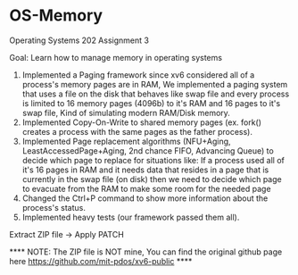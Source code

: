 # OS-Memory  

Operating Systems 202 Assignment 3  

Goal: Learn how to manage memory in operating systems  
1. Implemented a Paging framework since xv6 considered all of a process's memory pages are in RAM, We implemented a paging system that uses a file on the disk that behaves like
    swap file and every process is limited to 16 memory pages (4096b) to it's RAM and 16 pages to it's swap file, Kind of simulating modern RAM/Disk memory.  
2. Implemented Copy-On-Write to shared memory pages (ex. fork() creates a process with the same pages as the father process).  
3. Implemented Page replacement algorithms (NFU+Aging, LeastAccessedPage+Aging, 2nd chance FIFO, Advancing Queue) to decide which page to replace for situations like: 
    If a process used all of it's 16 pages in RAM and it needs data that resides in a page that is currently in the swap file (on disk) then we need to decide which page to
    evacuate from the RAM to make some room for the needed page  
4. Changed the Ctrl+P command to show more information about the process's status.  
5. Implemented heavy tests (our framework passed them all).  

Extract ZIP file -> Apply PATCH  

**** NOTE: The ZIP file is NOT mine, You can find the original github page here https://github.com/mit-pdos/xv6-public ****
